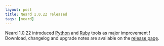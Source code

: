 ```yaml
---
layout: post
title: Neard 1.0.22 released
tags: [neard]
---
```


Neard 1.0.22 introduced [Python](/modules/python) and [Ruby](/modules/ruby) tools as major improvement !<br />
Download, changelog and upgrade notes are available on the [release page](/release/1.0.22).
